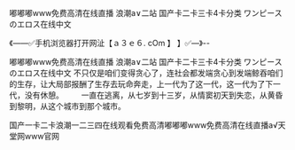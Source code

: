 嘟嘟嘟www免费高清在线直播
浪潮a∨二站
国产卡二卡三卡4卡分类
ワンピースのエロス在线中文


《——✅手机浏览器打开网沚【ａ３ｅ６. cOm 】 】✅—》--

嘟嘟嘟www免费高清在线直播
浪潮a∨二站
国产卡二卡三卡4卡分类
ワンピースのエロス在线中文
不只仅是咱们变得贪心了，连社会都发端贪心到发端鲸吞咱们的生存，让大局部报酬了生存去玩命奔走，上一代为了这一代，这一代为了下一代，没有休憩。
　　一直在逃离，从七岁到十三岁，从情窦初天到失恋，从黄昏到黎明，从这个城市到那个城市。





国产一卡二卡浪潮一二三四在线观看免费高清嘟嘟嘟www免费高清在线直播а√天堂网www官网
